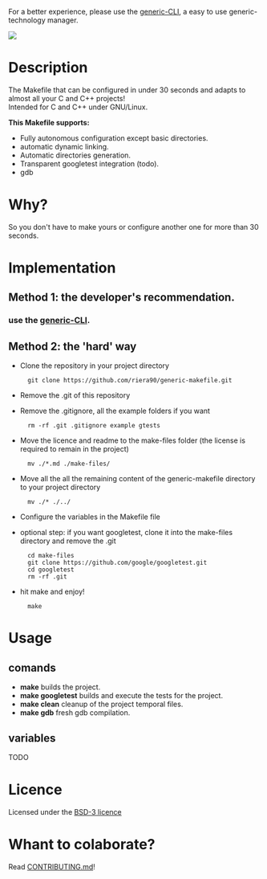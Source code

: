 For a better experience, please use the  [generic-CLI](https://github.com/riera90/generic-CLI), a easy to use generic-technology manager.

![](https://github.com/riera90/generic-makefile/blob/master/make-files/logo.png)

# Description

The Makefile that can be configured in under 30 seconds and adapts to almost all your C and C++ projects!  
Intended for C and C++ under GNU/Linux.


**This Makefile supports:**

- Fully autonomous configuration except basic directories.
- automatic dynamic linking.
- Automatic directories generation.
- Transparent googletest integration (todo).
- gdb

# Why?

So you don't have to make yours or configure another one for more than 30 seconds.

# Implementation

## Method 1: the developer's recommendation.

### use the [generic-CLI](https://github.com/riera90/generic-CLI).

## Method 2: the 'hard' way

- Clone the repository in your project directory

		git clone https://github.com/riera90/generic-makefile.git
		
- Remove the .git of this repository
- Remove the .gitignore, all the example folders if you want

		rm -rf .git .gitignore example gtests

- Move the licence and readme to the make-files folder (the license is required to remain in the project)

		mv ./*.md ./make-files/

- Move all the all the remaining content of the generic-makefile directory to your project directory

		mv ./* ./../

- Configure the variables in the Makefile file
- optional step: if you want googletest, clone it into the make-files directory and remove the .git

		cd make-files
		git clone https://github.com/google/googletest.git
		cd googletest
		rm -rf .git

- hit make and enjoy!

		make




# Usage

## comands

- **make** builds the project.
- **make googletest** builds and execute the tests for the project.
- **make clean** cleanup of the project temporal files.
- **make gdb** fresh gdb compilation.

## variables

TODO

# Licence

Licensed under the [BSD-3 licence](https://github.com/riera90/generic-makefile/blob/master/LICENSE.md)


# Whant to colaborate?

Read [CONTRIBUTING.md](https://github.com/riera90/generic-makefile/blob/master/CONTRIBUTING.md)!
